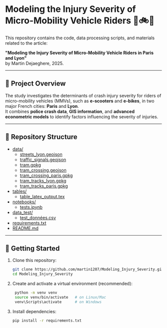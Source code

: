 # Modeling the Injury Severity of Micro-Mobility Vehicle Riders 🛴🚲💥

This repository contains the code, data processing scripts, and materials related to the article:

**"Modeling the Injury Severity of Micro-Mobility Vehicle Riders in Paris and Lyon"**  
by Martin Dejaeghere, 2025.

---

## 📖 Project Overview
The study investigates the determinants of crash injury severity for riders of micro-mobility vehicles (MMVs), such as **e-scooters** and **e-bikes**, in two major French cities: **Paris** and **Lyon**.  
It combines **police crash data**, **GIS information**, and **advanced econometric models** to identify factors influencing the severity of injuries.

---

## 📂 Repository Structure

- [data/](data/)
  - [streets_lyon.geojson](data/streets_lyon.geojson)
  - [traffic_signals.geojson](data/traffic_signals.geojson)
  - [tram.gpkg](data/tram.gpkg)
  - [tram_crossing.geojson](data/tram_crossing.geojson)
  - [tram_crossing_paris.gpkg](data/tram_crossing_paris.gpkg)
  - [tram_tracks_lyon.gpkg](data/tram_tracks_lyon.gpkg)
  - [tram_tracks_paris.gpkg](data/tram_tracks_paris.gpkg)
- [tables/](tables/)
  - [table_latex_output.tex](tables/table_latex_output.tex)
- [notebooks/](notebooks/)
  - [tests.ipynb](notebooks/tests.ipynb)
- [data_test/](data_test/)
  - [test_données.csv](data_test/test_données.csv)
- [requirements.txt](requirements.txt)
- [README.md](README.md)


---

## 🚀 Getting Started
1. Clone this repository:
   ```bash
   git clone https://github.com/martin1207/Modeling_Injury_Severity.git
   cd Modeling_Injury_Severity

2. Create and activate a virtual environment (recommended):
   ```bash
    python -m venv venv
    source venv/bin/activate   # on Linux/Mac
    venv\Scripts\activate      # on Windows


3. Install dependencies:
    ```bash
    pip install -r requirements.txt


